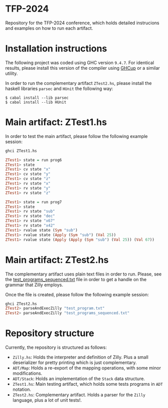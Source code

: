 # TFP-2024

Repository for the TFP-2024 conference, which holds detailed instrucions and examples on how to run each artifact.

# Installation instructions

The following project was coded using GHC version `9.4.7`. For identical results, please install this version of the compiler using [GHCup](https://www.haskell.org/ghcup/install/) or a similar utility.

In order to run the complementary artifact `ZTest2.hs`, please install the haskell libraries `parsec` and `HUnit` the following way:

```
$ cabal install --lib parsec
$ cabal install --lib HUnit
```

# Main artifact: ZTest1.hs

In order to test the main artifact, please follow the following example session:

``` haskell
ghci ZTest1.hs

ZTest1> state = run prog6
ZTest1> state
ZTest1> cv state "x" 
ZTest1> cv state "y"
ZTest1> cv state "z"
ZTest1> rv state "x" 
ZTest1> rv state "y"
ZTest1> rv state "z"

ZTest1> state = run prog7
ZTest1> state
ZTest1> rv state "sub"
ZTest1> rv state "dec"
ZTest1> rv state "x67"
ZTest1> rv state "x42"
ZTest1> rvalue state (Sym "sub")
ZTest1> rvalue state (Apply (Sym "sub") (Val 25))
ZTest1> rvalue state (Apply (Apply (Sym "sub") (Val 25)) (Val 67))
```
# Main artifact: ZTest2.hs

The complementary artifact uses plain text files in order to run. Please, see the [test_programs_sequenced.txt](./test_programs_sequenced.txt) file in order to get a handle on the grammar that Zilly employs.

Once the file is created, please follow the following example session:

```haskell
ghci ZTest2.hs
ZTest2> parseAndExecZilly "test_program.txt"
ZTest2> parseAndExecZilly "test_programs_sequenced.txt"

```

# Repository structure

Currently, the repository is structured as follows:

- `Zilly.hs`: Holds the interpreter and definition of Zilly. Plus a small deserializer for pretty printing which is just complementary.
- `ADT/Map`: Holds a re-export of the mapping operations, with some minor modifications.
- `ADT/Stack`: Holds an implementation of the `Stack` data structure.
- `ZTest1.hs`: Main testing artifact, which holds some tests programs in `ADT` notation.
- `ZTest2.hs`: Complementary artifact. Holds a parser for the `Zilly` language, plus a lot of unit tests!.






